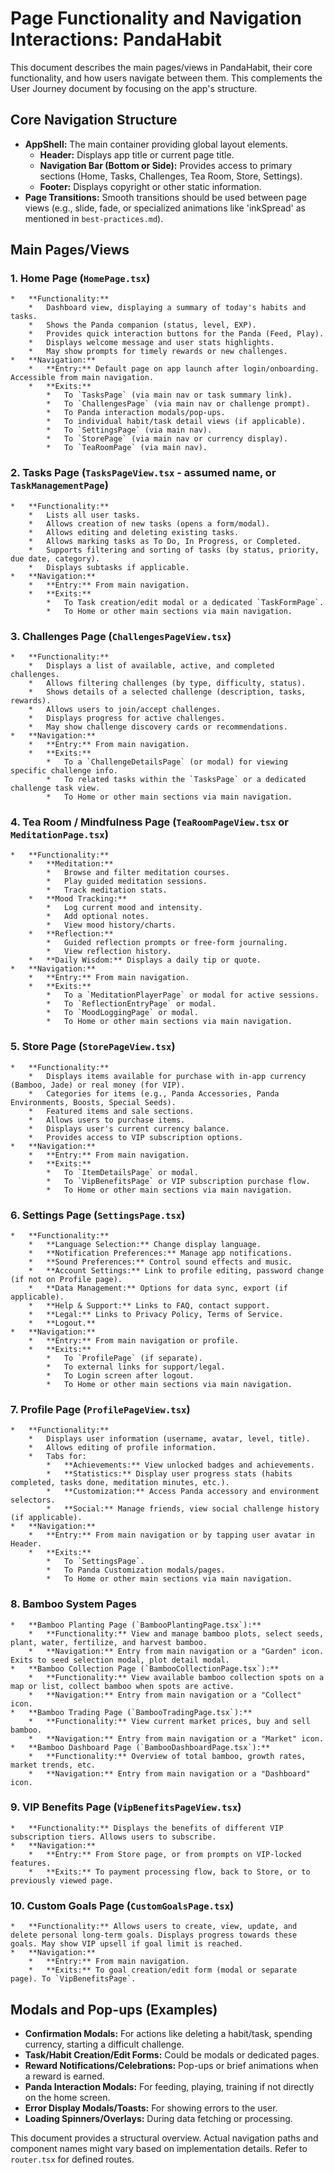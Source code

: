 # Page Functionality and Navigation Interactions: PandaHabit

This document describes the main pages/views in PandaHabit, their core functionality, and how users navigate between them. This complements the User Journey document by focusing on the app's structure.

## Core Navigation Structure

*   **AppShell:** The main container providing global layout elements.
    *   **Header:** Displays app title or current page title.
    *   **Navigation Bar (Bottom or Side):** Provides access to primary sections (Home, Tasks, Challenges, Tea Room, Store, Settings).
    *   **Footer:** Displays copyright or other static information.
*   **Page Transitions:** Smooth transitions should be used between page views (e.g., slide, fade, or specialized animations like 'inkSpread' as mentioned in `best-practices.md`).

## Main Pages/Views

### 1. Home Page (`HomePage.tsx`)
    *   **Functionality:**
        *   Dashboard view, displaying a summary of today's habits and tasks.
        *   Shows the Panda companion (status, level, EXP).
        *   Provides quick interaction buttons for the Panda (Feed, Play).
        *   Displays welcome message and user stats highlights.
        *   May show prompts for timely rewards or new challenges.
    *   **Navigation:**
        *   **Entry:** Default page on app launch after login/onboarding. Accessible from main navigation.
        *   **Exits:**
            *   To `TasksPage` (via main nav or task summary link).
            *   To `ChallengesPage` (via main nav or challenge prompt).
            *   To Panda interaction modals/pop-ups.
            *   To individual habit/task detail views (if applicable).
            *   To `SettingsPage` (via main nav).
            *   To `StorePage` (via main nav or currency display).
            *   To `TeaRoomPage` (via main nav).

### 2. Tasks Page (`TasksPageView.tsx` - assumed name, or `TaskManagementPage`)
    *   **Functionality:**
        *   Lists all user tasks.
        *   Allows creation of new tasks (opens a form/modal).
        *   Allows editing and deleting existing tasks.
        *   Allows marking tasks as To Do, In Progress, or Completed.
        *   Supports filtering and sorting of tasks (by status, priority, due date, category).
        *   Displays subtasks if applicable.
    *   **Navigation:**
        *   **Entry:** From main navigation.
        *   **Exits:**
            *   To Task creation/edit modal or a dedicated `TaskFormPage`.
            *   To Home or other main sections via main navigation.

### 3. Challenges Page (`ChallengesPageView.tsx`)
    *   **Functionality:**
        *   Displays a list of available, active, and completed challenges.
        *   Allows filtering challenges (by type, difficulty, status).
        *   Shows details of a selected challenge (description, tasks, rewards).
        *   Allows users to join/accept challenges.
        *   Displays progress for active challenges.
        *   May show challenge discovery cards or recommendations.
    *   **Navigation:**
        *   **Entry:** From main navigation.
        *   **Exits:**
            *   To a `ChallengeDetailsPage` (or modal) for viewing specific challenge info.
            *   To related tasks within the `TasksPage` or a dedicated challenge task view.
            *   To Home or other main sections via main navigation.

### 4. Tea Room / Mindfulness Page (`TeaRoomPageView.tsx` or `MeditationPage.tsx`)
    *   **Functionality:**
        *   **Meditation:**
            *   Browse and filter meditation courses.
            *   Play guided meditation sessions.
            *   Track meditation stats.
        *   **Mood Tracking:**
            *   Log current mood and intensity.
            *   Add optional notes.
            *   View mood history/charts.
        *   **Reflection:**
            *   Guided reflection prompts or free-form journaling.
            *   View reflection history.
        *   **Daily Wisdom:** Displays a daily tip or quote.
    *   **Navigation:**
        *   **Entry:** From main navigation.
        *   **Exits:**
            *   To a `MeditationPlayerPage` or modal for active sessions.
            *   To `ReflectionEntryPage` or modal.
            *   To `MoodLoggingPage` or modal.
            *   To Home or other main sections via main navigation.

### 5. Store Page (`StorePageView.tsx`)
    *   **Functionality:**
        *   Displays items available for purchase with in-app currency (Bamboo, Jade) or real money (for VIP).
        *   Categories for items (e.g., Panda Accessories, Panda Environments, Boosts, Special Seeds).
        *   Featured items and sale sections.
        *   Allows users to purchase items.
        *   Displays user's current currency balance.
        *   Provides access to VIP subscription options.
    *   **Navigation:**
        *   **Entry:** From main navigation.
        *   **Exits:**
            *   To `ItemDetailsPage` or modal.
            *   To `VipBenefitsPage` or VIP subscription purchase flow.
            *   To Home or other main sections via main navigation.

### 6. Settings Page (`SettingsPage.tsx`)
    *   **Functionality:**
        *   **Language Selection:** Change display language.
        *   **Notification Preferences:** Manage app notifications.
        *   **Sound Preferences:** Control sound effects and music.
        *   **Account Settings:** Link to profile editing, password change (if not on Profile page).
        *   **Data Management:** Options for data sync, export (if applicable).
        *   **Help & Support:** Links to FAQ, contact support.
        *   **Legal:** Links to Privacy Policy, Terms of Service.
        *   **Logout.**
    *   **Navigation:**
        *   **Entry:** From main navigation or profile.
        *   **Exits:**
            *   To `ProfilePage` (if separate).
            *   To external links for support/legal.
            *   To Login screen after logout.
            *   To Home or other main sections via main navigation.

### 7. Profile Page (`ProfilePageView.tsx`)
    *   **Functionality:**
        *   Displays user information (username, avatar, level, title).
        *   Allows editing of profile information.
        *   Tabs for:
            *   **Achievements:** View unlocked badges and achievements.
            *   **Statistics:** Display user progress stats (habits completed, tasks done, meditation minutes, etc.).
            *   **Customization:** Access Panda accessory and environment selectors.
            *   **Social:** Manage friends, view social challenge history (if applicable).
    *   **Navigation:**
        *   **Entry:** From main navigation or by tapping user avatar in Header.
        *   **Exits:**
            *   To `SettingsPage`.
            *   To Panda Customization modals/pages.
            *   To Home or other main sections via main navigation.

### 8. Bamboo System Pages
    *   **Bamboo Planting Page (`BambooPlantingPage.tsx`):**
        *   **Functionality:** View and manage bamboo plots, select seeds, plant, water, fertilize, and harvest bamboo.
        *   **Navigation:** Entry from main navigation or a "Garden" icon. Exits to seed selection modal, plot detail modal.
    *   **Bamboo Collection Page (`BambooCollectionPage.tsx`):**
        *   **Functionality:** View available bamboo collection spots on a map or list, collect bamboo when spots are active.
        *   **Navigation:** Entry from main navigation or a "Collect" icon.
    *   **Bamboo Trading Page (`BambooTradingPage.tsx`):**
        *   **Functionality:** View current market prices, buy and sell bamboo.
        *   **Navigation:** Entry from main navigation or a "Market" icon.
    *   **Bamboo Dashboard Page (`BambooDashboardPage.tsx`):**
        *   **Functionality:** Overview of total bamboo, growth rates, market trends, etc.
        *   **Navigation:** Entry from main navigation or a "Dashboard" icon.

### 9. VIP Benefits Page (`VipBenefitsPageView.tsx`)
    *   **Functionality:** Displays the benefits of different VIP subscription tiers. Allows users to subscribe.
    *   **Navigation:**
        *   **Entry:** From Store page, or from prompts on VIP-locked features.
        *   **Exits:** To payment processing flow, back to Store, or to previously viewed page.

### 10. Custom Goals Page (`CustomGoalsPage.tsx`)
    *   **Functionality:** Allows users to create, view, update, and delete personal long-term goals. Displays progress towards these goals. May show VIP upsell if goal limit is reached.
    *   **Navigation:**
        *   **Entry:** From main navigation.
        *   **Exits:** To goal creation/edit form (modal or separate page). To `VipBenefitsPage`.

## Modals and Pop-ups (Examples)

*   **Confirmation Modals:** For actions like deleting a habit/task, spending currency, starting a difficult challenge.
*   **Task/Habit Creation/Edit Forms:** Could be modals or dedicated pages.
*   **Reward Notifications/Celebrations:** Pop-ups or brief animations when a reward is earned.
*   **Panda Interaction Modals:** For feeding, playing, training if not directly on the home screen.
*   **Error Display Modals/Toasts:** For showing errors to the user.
*   **Loading Spinners/Overlays:** During data fetching or processing.

This document provides a structural overview. Actual navigation paths and component names might vary based on implementation details. Refer to `router.tsx` for defined routes. 